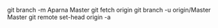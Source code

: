 git branch -m Aparna Master
git fetch origin
git branch -u origin/Master Master
git remote set-head origin -a
